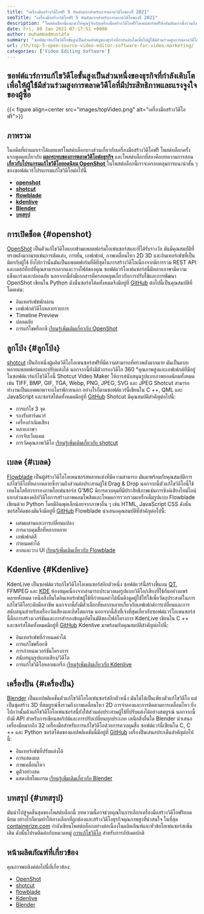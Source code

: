 ```yaml
---
title: "เครื่องมือสร้างวิดีโอฟรี 5 อันดับแรกสำหรับการตลาดวิดีโอของปี 2021" 
seoTitle: "เครื่องมือสร้างวิดีโอฟรี 5 อันดับแรกสำหรับการตลาดวิดีโอของปี 2021" 
description: "โพสต์บล็อกนี้แนะนำให้คุณรู้จักกับเครื่องมือสร้างวิดีโอฟรีโอเพนซอร์สฟรีห้าอันดับแรกซึ่งรวมถึง OpenShot, Shotcut, Flowblade, Kdenlive และ Blender" 
date: Fri, 08 Jan 2021 07:17:51 +0000
author: muhammadmustafa
summary: "ซอฟต์แวร์แก้ไขวิดีโอขั้นสูงเป็นส่วนสำคัญของธุรกิจที่กำลังเติบโตเพื่อให้ผู้ใช้มีส่วนร่วมสูงการตลาดวิดีโอที่มีประสิทธิภาพและแรงจูงใจของผู้ซื้อ" 
url: /th/top-5-open-source-video-editor-software-for-video-marketing/
categories: ['Video Editing Software']
---
```


## ซอฟต์แวร์การแก้ไขวิดีโอขั้นสูงเป็นส่วนหนึ่งของธุรกิจที่กำลังเติบโตเพื่อให้ผู้ใช้มีส่วนร่วมสูงการตลาดวิดีโอที่มีประสิทธิภาพและแรงจูงใจของผู้ซื้อ

{{< figure align=center src="images/topVideo.png" alt="เครื่องมือสร้างวิดีโอฟรี">}}


## ภาพรวม
ในอดีตที่ผ่านมาเราได้เผยแพร่โพสต์บล็อกบางส่วนเกี่ยวกับเครื่องมือสร้างวิดีโอฟรี โพสต์บล็อกครั้งแรกพูดคุยเกี่ยวกับ [ **ผลกระทบของการตลาดวิดีโอต่อธุรกิจ**][1] และโพสต์บล็อกที่สองคือบทความการสอน [**เกี่ยวกับโปรแกรมแก้ไขวิดีโอยอดนิยม OpenShot** ][2]
ในโพสต์บล็อกนี้เราจะครอบคลุมการแนะนำสั้น ๆ ของซอฟต์แวร์โปรแกรมแก้ไขวิดีโอต่อไปนี้
* **[openshot][3]** 
* [ **shotcut** ][4]
* **[flowblade][5]** 
* **[kdenlive][6]** 
* **[Blender][7]** 
* **[บทสรุป][8]** 

## การเปิดช็อต {#openshot}

[OpenShot][9] เป็นตัวแก้ไขวิดีโอแบบข้ามแพลตฟอร์มโอเพ่นซอร์สและที่ได้รับรางวัล มันมีคุณสมบัติที่ทรงพลังมากมายเช่นการตัดแต่ง, การหั่น, เอฟเฟกต์, ภาพเคลื่อนไหว 2D 3D และอินเทอร์เฟซที่เป็นมิตรกับผู้ใช้ ยิ่งไปกว่านั้นมันเป็นแพลตฟอร์มที่ดีที่สุดในการสร้างวิดีโอเนื่องจากมีการรวม REST API และเดสก์ท็อปที่คุณสามารถลากและวางไฟล์ของคุณ ซอฟต์แวร์โอเพ่นซอร์สนี้มีหลายภาษามีความแข็งแกร่งและปลอดภัย นอกจากนี้ยังมีเอกสารที่ครอบคลุมเกี่ยวกับการปรับใช้และการพัฒนา OpenShot เขียนใน Python ดังนั้นซอร์สโค้ดทั้งหมดจึงมีอยู่ที่ [GitHub][10]
ต่อไปนี้เป็นคุณสมบัติที่โดดเด่น:
  * อินเทอร์เฟซพักผ่อน
  * เอฟเฟกต์วิดีโอหลายรายการ
  * Timeline Preview
  * ปลอดภัย
  * การแก้ไขพร็อกซี
[เรียนรู้เพิ่มเติมเกี่ยวกับ OpenShot][11]

## ลูกโป่ง {#ลูกโป่ง}

[shotcut][12] เป็นอีกหนึ่งผู้ผลิตวิดีโอโอเพนซอร์สฟรีที่มีความสามารถที่ทรงพลังมากมาย มันเป็นแบบหลายแพลตฟอร์มและปรับแต่งได้ นอกจากนี้ยังมีตัวกรองวิดีโอ 360 °คุณภาพสูงและเอฟเฟกต์ที่มีอยู่ในซอฟต์แวร์แก้ไขวิดีโอนี้ Shotcut Video Maker ให้การสนับสนุนรูปแบบภาพยอดนิยมทั้งหมดเช่น TIFF, BMP, GIF, TGA, Webp, PNG, JPEG, SVG และ JPEG Shotcut สามารถทำงานเป็นแอพพกพาจากไดรฟ์ภายนอก อย่างไรก็ตามซอฟต์แวร์นี้เขียนใน C ++, QML และ JavaScript และซอร์สโค้ดทั้งหมดมีอยู่ที่ [GitHub][13]
Shotcut มีคุณสมบัติสำคัญต่อไปนี้:
  * การแก้ไข 3 จุด
  * รองรับฮาร์ดแวร์
  * เครื่องกำเนิดเสียง
  * หลายภาษา
  * การจับเว็บแคม
  * การวัดคุณภาพวิดีโอ
[เรียนรู้เพิ่มเติมเกี่ยวกับ shotcut][14]

## เบลด {#เบลด}

[Flowblade][15] เป็นผู้สร้างวิดีโอโอเพนซอร์สหลายแห่งที่มีความสามารถ มันมาพร้อมกับคุณสมบัติการแก้ไขวิดีโอที่หลากหลายซึ่งรวมถึงส่วนต่อประสานผู้ใช้ Drag & Drop นอกจากนี้ตัวแก้ไขวิดีโอนี้ใช้เทคโนโลยีการกรองภาพโอเพ่นซอร์ส G'MIC มีการควบคุมที่มีประสิทธิภาพเช่นการซิงค์เสียงไทม์ไลน์แยกส่วนของคลิปวิดีโอการสร้างภาพคอมโพสิตและโหมดการรวบรวมแทร็กเต็มรูปแบบ Flowblade เขียนด้วย Python โดยมีอินพุตเล็กน้อยจากภาษาอื่น ๆ เช่น HTML, JavaScript CSS ดังนั้นซอร์สโค้ดของมันจึงมีอยู่ที่ [GitHub][16]
Flowblade นำเสนอคุณสมบัติที่สำคัญต่อไปนี้:
  * ผสมผสานและการเปลี่ยนแปลง
  * การควบคุมสื่อที่หลากหลาย
  * เอฟเฟกต์สี
  * กำหนดค่าได้
  * ลากและวาง UI
[เรียนรู้เพิ่มเติมเกี่ยวกับ Flowblade][17]

## Kdenlive {#Kdenlive}

KdenLive เป็นซอฟต์แวร์แก้ไขวิดีโอโอเพนซอร์สอีกตัวหนึ่ง ซอฟต์แวร์นี้สร้างขึ้นบน [QT][18], FFMPEG และ [KDE][19] ห้องสมุดเนื่องจากสามารถประมวลผลรูปแบบวิดีโอ/เสียงที่ใช้กันอย่างแพร่หลายทั้งหมด เหนือสิ่งอื่นใดอินเทอร์เฟซผู้ใช้ที่กำหนดค่าได้นั้นดึงดูดผู้ใช้ให้ใช้เพื่อวัตถุประสงค์ในการแก้ไขวิดีโอระดับมืออาชีพ นอกจากนี้ยังมีตัวเลือกที่หลากหลายเกี่ยวกับเอฟเฟกต์การเปลี่ยนและการสนับสนุนสำหรับเครื่องวัดเสียงและฮิสโตแกรม นอกจากนี้สิ่งที่เจ๋งที่สุดเกี่ยวกับซอฟต์แวร์โอเพนซอร์สนี้คือการสร้างเวอร์ชันและการสำรองข้อมูลอัตโนมัติของไฟล์โครงการ KdenLive เขียนใน C ++ และซอร์สโค้ดทั้งหมดมีอยู่ที่ [GitHub][20]
Kdenlive มาพร้อมกับคุณสมบัติสำคัญต่อไปนี้:
  * อินเทอร์เฟซที่กำหนดค่าได้
  * การแก้ไขพร็อกซี
  * การกำหนดเวอร์ชันโครงการ
  * สนับสนุนรูปแบบเสียง/วิดีโอ
  * การแก้ไขวิดีโอหลายแทร็ก
[เรียนรู้เพิ่มเติมเกี่ยวกับ Kdenlive][21]

## เครื่องปั่น {#เครื่องปั่น}

[Blender][22] เป็นแอปพลิเคชั่นตัวแก้ไขวิดีโอโอเพ่นซอร์สอีกตัวหนึ่ง มันไม่ได้เป็นเพียงตัวแก้ไขวิดีโอ แต่เป็นชุดสร้าง 3D ที่สมบูรณ์ซึ่งรวมถึงภาพเคลื่อนไหว 2D การจำลองและการติดตามการเคลื่อนไหว ยิ่งไปกว่านั้นตัวแก้ไขวิดีโอโอเพ่นซอร์สนี้ยังให้ส่วนต่อประสานผู้ใช้ที่ปรับแต่งได้อย่างสมบูรณ์ นอกจากนี้ยังมี API สำหรับการเขียนสคริปต์และการปรับเปลี่ยนทุกประเภท เหนือสิ่งอื่นใด Blender นำเสนอเครื่องมือมากถึง 32 เครื่องมือสำหรับการแก้ไขวิดีโอด้วยการควบคุมสื่อ ซอฟต์แวร์นี้เขียนใน C, C ++ และ Python ซอร์สโค้ดของแอปพลิเคชันนี้มีอยู่ที่ [GitHub][23]
เครื่องปั่นเสนอประเด็นสำคัญต่อไปนี้:
  * อินเทอร์เฟซที่ปรับแต่งได้
  * การแสดงผล
  * ภาพเคลื่อนไหว
  * ดูตัวอย่างสด
  * แสดงฮิสโตแกรม
[เรียนรู้เพิ่มเติมเกี่ยวกับ Blender][22]

## บทสรุป  {#บทสรุป}

มันนำไปสู่จุดสิ้นสุดของโพสต์บล็อกนี้ บทความนี้อาจช่วยคุณในการเลือกเครื่องมือสร้างวิดีโอฟรียอดนิยม อย่างไรก็ตามทำให้ทางเลือกที่ถูกต้องและสร้างวิดีโอธุรกิจคุณภาพสูงที่น่าสนใจ
ในที่สุด [containerize.com][24] กำลังเขียนโพสต์บล็อกอย่างต่อเนื่องในผลิตภัณฑ์และหัวข้อโอเพ่นซอร์สเพิ่มเติม ดังนั้นโปรดติดต่อกับหมวดหมู่ [การแก้ไขวิดีโอ][25] สำหรับการอัปเดตปกติ

## หน้าผลิตภัณฑ์ที่เกี่ยวข้อง
คุณอาจพบลิงค์ต่อไปนี้ที่เกี่ยวข้อง:
  * [OpenShot][9]
  * [shotcut][12]
  * [flowblade][15]
  * [Kdenlive][26]
  * [Blender][27]



[1]: https://blog.containerize.com/video-editing-software/how-video-editing-software-improves-business-video-marketing/
[2]: https://blog.containerize.com/2020/12/30/a-beginners-guide-to-start-video-editing-with-free-openshot/
[3]: #openshot
[4]: #Shotcut
[5]: #Flowblade
[6]: #Kdenlive
[7]: #Blender
[8]: #Conclusion
[9]: https://products.containerize.com/video-editing-software/openshot
[10]: https://github.com/OpenShot/openshot-qt
[11]: https://www.openshot.org/
[12]: https://products.containerize.com/video-editing-software/shotcut
[13]: https://github.com/mltframework/shotcut
[14]: https://shotcut.org/
[15]: https://products.containerize.com/video-editing-software/flowblade
[16]: https://github.com/jliljebl/flowblade
[17]: https://jliljebl.github.io/flowblade/
[18]: http://www.qt.io/
[19]: https://www.kde.org/
[20]: https://github.com/KDE/kdenlive
[21]: https://kdenlive.org/en/
[22]: https://www.blender.org/
[23]: https://github.com/blender/blender
[24]: https://www.containerize.com/
[25]: https://products.containerize.com/video-editing-software
[26]: https://products.containerize.com/video-editing-software/kdenlive
[27]: https://products.containerize.com/video-editing-software/blender
